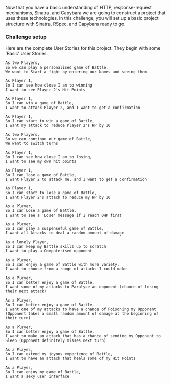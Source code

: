 Now that you have a basic understanding of HTTP, response-request mechanisms, Sinatra, and Capybara we are going to construct a project that uses these technologies.
In this challenge, you will set up a basic project structure with Sinatra, RSpec, and Capybara ready to go.

### Challenge setup

Here are the complete User Stories for this project. They begin with some 'Basic' User Stories:

```
As two Players,
So we can play a personalised game of Battle,
We want to Start a fight by entering our Names and seeing them
```
```
As Player 1,
So I can see how close I am to winning
I want to see Player 2's Hit Points
```
```
As Player 1,
So I can win a game of Battle,
I want to attack Player 2, and I want to get a confirmation
```
```
As Player 1,
So I can start to win a game of Battle,
I want my attack to reduce Player 2's HP by 10
```
```
As two Players,
So we can continue our game of Battle,
We want to switch turns
```
```
As Player 1,
So I can see how close I am to losing,
I want to see my own hit points
```
```
As Player 1,
So I can lose a game of Battle,
I want Player 2 to attack me, and I want to get a confirmation
```
```
As Player 1,
So I can start to lose a game of Battle,
I want Player 2's attack to reduce my HP by 10
```
```
As a Player,
So I can Lose a game of Battle,
I want to see a 'Lose' message if I reach 0HP first
```
```
As a Player,
So I can play a suspenseful game of Battle,
I want all Attacks to deal a random amount of damage
```
```
As a lonely Player,
So I can keep my Battle skills up to scratch
I want to play a Computerised opponent
```
```
As a Player,
So I can enjoy a game of Battle with more variety,
I want to choose from a range of attacks I could make
```
```
As a Player,
So I can better enjoy a game of Battle,
I want some of my attacks to Paralyse an opponent (chance of losing their next attack)
```
```
As a Player,
So I can better enjoy a game of Battle,
I want one of my attacks to have a chance of Poisoning my Opponent (Opponent takes a small random amount of damage at the beginning of their turn)
```
```
As a Player,
So I can better enjoy a game of Battle,
I want to make an attack that has a chance of sending my Opponent to Sleep (Opponent definitely misses next turn)
```
```
As a Player,
So I can extend my joyous experience of Battle,
I want to have an attack that heals some of my Hit Points
```
```
As a Player,
So I can enjoy my game of Battle,
I want a sexy user interface
```
